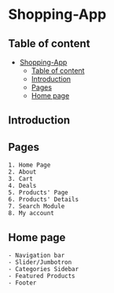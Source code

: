 # Shopping-App

## Table of content

- [Shopping-App](#shopping-app)
  - [Table of content](#table-of-content)
  - [Introduction](#introduction)
  - [Pages](#pages)
  - [Home page](#home-page)

## Introduction

## Pages

    1. Home Page
    2. About
    3. Cart
    4. Deals
    5. Products' Page
    6. Products' Details
    7. Search Module
    8. My account

## Home page

    - Navigation bar
    - Slider/Jumbotron
    - Categories Sidebar
    - Featured Products
    - Footer
